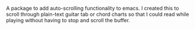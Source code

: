 A package to add auto-scrolling functionality to emacs.  I created this to scroll through plain-text guitar tab or chord charts so that I could read while playing without having to stop and scroll the buffer.

